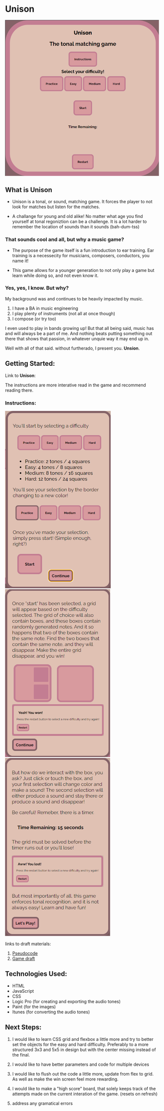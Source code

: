 # Unison

![html banner](assets/photos/shotOfBoard.png)

## What is Unison

* Unison is a tonal, or sound, matching game. It forces the player to not look for matches but listen for the matches. 

* A challange for young and old alike! No matter what age you find yourself at tonal regoniztion can be a challenge. It is a lot harder to remember the location of sounds than it sounds (bah-dum-tss)

### That sounds cool and all, but why a music game?

* The purpose of the game itself is a fun introduction to ear training. Ear training is a necessecity for musicians, composers, conductors, you name it! 

* This game allows for a younger generation to not only play a game but learn while doing so, and not even know it.

### Yes, yes, I know. But why?

My background was and continues to be heavily impacted by music. 
1. I have a BA in music engineering
2. I play plenty of instruments (not all at once though)
3. I compose (or try too)

I even used to play in bands growing up! But that all being said, music has and will always be a part of me. And nothing beats putting something out there that shows that passion, in whatever unquie way it may end up in. 

Well with all of that said. without furtherado, I present you. **Unsion**.

## Getting Started: 

Link to **Unison**: 

The instructions are more interative read in the game and recommend reading there.

### Instructions: 

![html banner](assets/photos/instructionPageOne.png) 
![html banner](assets/photos/instructionPageTwo.png)
![html banner](assets/photos/instructionPageThree.png)

links to draft materials:
1. [Pseudocode](assets/documents/Pseudocode.docx)
2. [Game draft](assets/documents/Game_proposal.docx)

## Technologies Used:

* HTML 
* JavaScript
* CSS
* Logic Pro (for creating and exporting the audio tones)
* Paint (for the images)
* Itunes (for converting the audio tones)

## Next Steps:

1. I would like to learn CSS grid and flexbox a little more and try to better set the objects for the easy and hard difficulty. Preferably to a more structured 3x3 and 5x5 in design but with the center missing instead of the final.

2. I would like to have better parameters and code for multiple devices 

3. I would like to flush out the code a little more, update from flex to grid. As well as make the win screen feel more rewarding.

4. I would like to make a "high score" board, that solely keeps track of the attempts made on the current interation of the game. (resets on refresh)

5. address any gramatical errors
